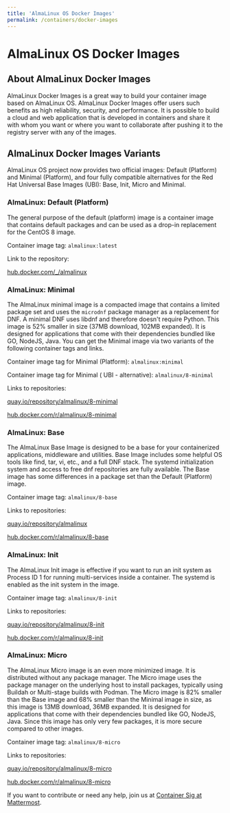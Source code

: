 ```yaml
---
title: 'AlmaLinux OS Docker Images'
permalink: /containers/docker-images
--- 
```


# AlmaLinux OS Docker Images

## About AlmaLinux Docker Images 

AlmaLinux Docker Images is a great way to build your container image based on AlmaLinux OS. AlmaLinux Docker Images offer users such benefits as high reliability, security, and performance. It is possible to build a cloud and web application that is developed in containers and share it with whom you want or where you want to collaborate after pushing it to the registry server with any of the images. 

## AlmaLinux Docker Images Variants

AlmaLinux OS project now provides two official images: Default (Platform) and Minimal (Platform), and four fully compatible alternatives for the Red Hat Universal Base Images (UBI): Base, Init, Micro and Minimal.

### AlmaLinux: Default (Platform)

The general purpose of the default (platform) image is a container image that contains default packages and can be used as a drop-in replacement for the CentOS 8 image. 

Container image tag: `almalinux:latest`

Link to the repository:  

[hub.docker.com/_/almalinux](https://hub.docker.com/_/almalinux)

### AlmaLinux: Minimal
The AlmaLinux minimal image is a compacted image that contains a limited package set and uses the `microdnf` package manager as a replacement for DNF. A minimal DNF uses libdnf and therefore doesn't require Python. This image is 52% smaller in size (37MB download, 102MB expanded). It is designed for applications that come with their dependencies bundled like GO, NodeJS, Java. You can get the Minimal image via two variants of the following container tags and links.

Container image tag for Minimal (Platform): `almalinux:minimal`

Container image tag for Minimal ( UBI - alternative): `almalinux/8-minimal`

Links to repositories:

[quay.io/repository/almalinux/8-minimal](https://quay.io/repository/almalinux/8-minimal?tab=tags)

[hub.docker.com/r/almalinux/8-minimal](https://hub.docker.com/r/almalinux/8-minimal)


### AlmaLinux: Base

The AlmaLinux Base Image is designed to be a base for your containerized applications, middleware and utilities. Base Image includes some helpful OS tools like find, tar, vi, etc., and a full DNF stack. The systemd initialization system and access to free dnf repositories are fully available. The Base image has some differences in a package set than the Default (Platform) image.

Container image tag: `almalinux/8-base`

Links to repositories:

[quay.io/repository/almalinux](https://quay.io/repository/almalinux/8-base?tab=tags)

[hub.docker.com/r/almalinux/8-base](https://hub.docker.com/r/almalinux/8-base)


### AlmaLinux: Init 

The AlmaLinux Init image is effective if you want to run an init system as Process ID 1 for running multi-services inside a container. The systemd is enabled as the init system in the image.

Container image tag: `almalinux/8-init`

Links to repositories:

[quay.io/repository/almalinux/8-init](https://quay.io/repository/almalinux/8-init?tab=tags)

[hub.docker.com/r/almalinux/8-init](https://hub.docker.com/r/almalinux/8-init)


### AlmaLinux: Micro

The AlmaLinux Micro image is an even more minimized image. It is distributed without any package manager. The Micro image uses the package manager on the underlying host to install packages, typically using Buildah or Multi-stage builds with Podman. The Micro image is 82% smaller than the Base image and 68% smaller than the Minimal image in size, as this image is 13MB download, 36MB expanded. It is designed for applications that come with their dependencies bundled like GO, NodeJS, Java. Since this image has only very few packages, it is more secure compared to other images.

Container image tag: `almalinux/8-micro`

Links to repositories:

[quay.io/repository/almalinux/8-micro](https://quay.io/repository/almalinux/8-micro?tab=tags)

[hub.docker.com/r/almalinux/8-micro](https://hub.docker.com/r/almalinux/8-micro)


If you want to contribute or need any help, join us at [Container Sig at Mattermost](https://chat.almalinux.org/almalinux/channels/sigvirtcontainer).